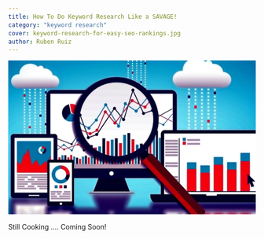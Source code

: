 ```yaml
---
title: How To Do Keyword Research Like a SAVAGE!
category: "keyword research"
cover: keyword-research-for-easy-seo-rankings.jpg
author: Ruben Ruiz
---
```


![keyword research explained](keyword-research-for-easy-seo-rankings.jpg)

Still Cooking .... Coming Soon!
